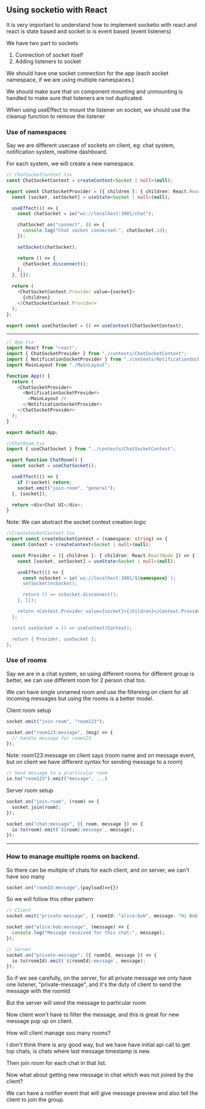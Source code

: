 ## Using socketio with React


It is very important to understand how to implement socketio with react and react is state based and socket io is event based (event listeners)

We have two part to sockets

1) Connection of socket itself 
2) Adding listeners to socket

We should have one socket connection for the app (each socket namespace, if we are using multiple namespaces.)

We should make sure that on component mounting and unmounting is handled to make sure that listeners are not duplicated.

When using useEffect to mount the listener on socket, we should use the cleanup function to remove the listener



### Use of namespaces
Say we are different usecase of sockets on client, eg: chat system, notification system, realtime dashboard.

For each system, we will create a new namespace.


```ts
// ChatSocketContext.tsx
const ChatSocketContext = createContext<Socket | null>(null);

export const ChatSocketProvider = ({ children }: { children: React.ReactNode }) => {
  const [socket, setSocket] = useState<Socket | null>(null);

  useEffect(() => {
    const chatSocket = io("ws://localhost:3001/chat");

    chatSocket.on("connect", () => {
      console.log("Chat socket connected:", chatSocket.id);
    });

    setSocket(chatSocket);

    return () => {
      chatSocket.disconnect();
    };
  }, []);

  return (
    <ChatSocketContext.Provider value={socket}>
      {children}
    </ChatSocketContext.Provider>
  );
};

export const useChatSocket = () => useContext(ChatSocketContext);
```

---

```ts
// App.tsx
import React from "react";
import { ChatSocketProvider } from "./contexts/ChatSocketContext";
import { NotificationSocketProvider } from "./contexts/NotificationSocketContext";
import MainLayout from "./MainLayout";

function App() {
  return (
    <ChatSocketProvider>
      <NotificationSocketProvider>
        <MainLayout />
      </NotificationSocketProvider>
    </ChatSocketProvider>
  );
}

export default App;
```

```ts
//ChatRoom.tsx
import { useChatSocket } from "../contexts/ChatSocketContext";

export function ChatRoom() {
  const socket = useChatSocket();

  useEffect(() => {
    if (!socket) return;
    socket.emit("join-room", "general");
  }, [socket]);

  return <div>Chat UI</div>;
}
```





Note: We can abstract the socket context creation logic 


```ts
//CreateSocketContext.tsx
export const createSocketContext = (namespace: string) => {
  const Context = createContext<Socket | null>(null);

  const Provider = ({ children }: { children: React.ReactNode }) => {
    const [socket, setSocket] = useState<Socket | null>(null);

    useEffect(() => {
      const nsSocket = io(`ws://localhost:3001/${namespace}`);
      setSocket(nsSocket);

      return () => nsSocket.disconnect();
    }, []);

    return <Context.Provider value={socket}>{children}</Context.Provider>;
  };

  const useSocket = () => useContext(Context);

  return { Provider, useSocket };
};
```



### Use of rooms

Say we are in a chat system, so using different rooms for different group is better, we can use different room for 2 person chat too.

We can have single unnamed room and use the filtereing on client for all incoming messages but using the rooms is a better model.



Client room setup

```ts
socket.emit("join-room", "room123");

socket.on("room123:message", (msg) => {
  // handle message for room123
});
```
Note: room123:message on client says (room name and on message event, but on client we have different syntax for sending message to a room)

```ts
// Send message to a prarticular room
io.to("room123").emit("message", ...)
```




Server room setup

```ts
socket.on("join-room", (room) => {
  socket.join(room);
});

socket.on("chat:message", ({ room, message }) => {
  io.to(room).emit(`${room}:message`, message);
});
```


---

### How to manage multiple rooms on backend.

So there can be multiple of chats for each client, and on server, we can't have soo many

```ts
socket.on("roomId:message",(payload)=>{})
```

So we will follow this other pattern


```ts
// Client
socket.emit("private-message", { roomId: "alice:bob", message: "Hi Bob!" });

socket.on("alice:bob:message", (message) => {
  console.log("Message received for this chat:", message);
});
```

```ts
// Server
socket.on("private-message", ({ roomId, message }) => {
  io.to(roomId).emit(`${roomId}:message`, message);
});
```

So if we see carefully, on the server, for all private message we only have one listener, "private-message", and it's the duty of client to send the message with the roomId

But the server will send the message to particular room 

Now client won't have to filter the message, and this is great for new message pop up on client.

How will client manage soo many rooms?

I don't think there is any good way, but we have have initial api call to get top chats, is chats where last message timestamp is new.

Then join room for each chat in that list.

Now what about getting new message in chat which was not joined by the client?

We can have a notifier event that will give message preview and also tell the client to join the group.